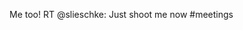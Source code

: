 <!--
id: 1155804029
link: http://kevinisom.info/post/1155804029/me-too-rt-slieschke-just-shoot-me-now-meetings
slug: me-too-rt-slieschke-just-shoot-me-now-meetings
date: Tue Sep 21 2010 01:14:52 GMT+1200 (NZST)
raw: {"blog_name":"kevinisom","id":1155804029,"post_url":"http://kevinisom.info/post/1155804029/me-too-rt-slieschke-just-shoot-me-now-meetings","slug":"me-too-rt-slieschke-just-shoot-me-now-meetings","type":"text","date":"2010-09-20 13:14:52 GMT","timestamp":1284988492,"state":"published","format":"html","reblog_key":"FExs0dgG","tags":[],"short_url":"http://tmblr.co/Zw68Yy14v2jz","highlighted":[],"feed_item":"http://twitter.com/kev_nz/statuses/24974308301","from_feed_id":"650289","note_count":0,"title":null,"body":"<p>Me too! RT @slieschke: Just shoot me now #meetings</p>"}
publish: 2010-09-021
tags: 
title: null
-->


Me too! RT @slieschke: Just shoot me now \#meetings


